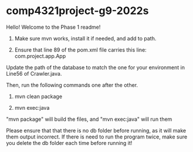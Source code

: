# comp4321project-g9-2022s
Hello! Welcome to the Phase 1 readme!

1. Make sure mvn works, install it if needed, and add to path.

2. Ensure that line 89 of the pom.xml file carries this line:
<mainClass>com.project.app.App</mainClass>

Update the path of the database to match the one for your environment in Line56 of Crawler.java. 

Then, run the following commands one after the other.

1. mvn clean package

2. mvn exec:java

"mvn package" will build the files, and "mvn exec:java" will run them

Please ensure that that there is no db folder before running, as it will make them output incorrect.
If there is need to run the program twice, make sure you delete the db folder each time before running it!
